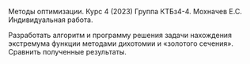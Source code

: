 Методы оптимизации.
Курс 4 (2023)
Группа КТБз4-4. Мохначев Е.С.
Индивидуальная работа.

Разработать алгоритм и программу решения задачи нахождения экстремума функции методами дихотомии и «золотого сечения». Сравнить полученные результаты.